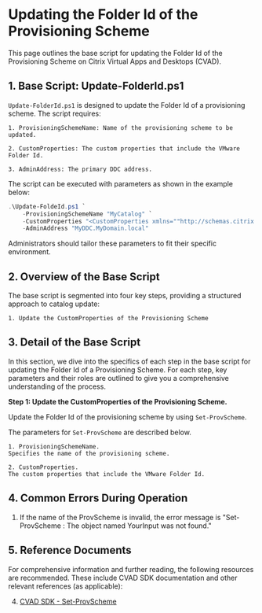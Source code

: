 # Updating the Folder Id of the Provisioning Scheme

This page outlines the base script for updating the Folder Id of the Provisioning Scheme on Citrix Virtual Apps and Desktops (CVAD).



## 1. Base Script: Update-FolderId.ps1

`Update-FolderId.ps1` is designed to update the Folder Id of a provisioning scheme. The script requires:

    1. ProvisioningSchemeName: Name of the provisioning scheme to be updated.
    
    2. CustomProperties: The custom properties that include the VMware Folder Id.
    
    3. AdminAddress: The primary DDC address.
    
The script can be executed with parameters as shown in the example below:

```powershell
.\Update-FoldeId.ps1 `
    -ProvisioningSchemeName "MyCatalog" `
    -CustomProperties "<CustomProperties xmlns=""http://schemas.citrix.com/2014/xd/machinecreation"" xmlns:xsi=""http://www.w3.org/2001/XMLSchema-instance""><Property xsi:type=""StringProperty"" Name=""FolderId"" Value=""group-v000"" /></CustomProperties>" `
    -AdminAddress "MyDDC.MyDomain.local"
```

Administrators should tailor these parameters to fit their specific environment.



## 2. Overview of the Base Script

The base script is segmented into four key steps, providing a structured approach to catalog update:

    1. Update the CustomProperties of the Provisioning Scheme
    
## 3. Detail of the Base Script

In this section, we dive into the specifics of each step in the base script for updating the Folder Id of a Provisioning Scheme. For each step, key parameters and their roles are outlined to give you a comprehensive understanding of the process.


**Step 1: Update the CustomProperties of the Provisioning Scheme.**

Update the Folder Id of the provisioning scheme by using ```Set-ProvScheme```.

The parameters for ```Set-ProvScheme``` are described below.

    1. ProvisioningSchemeName.
    Specifies the name of the provisioning scheme.	

    2. CustomProperties.
    The custom properties that include the VMware Folder Id.


## 4. Common Errors During Operation

1. If the name of the ProvScheme is invalid, the error message is "Set-ProvScheme : The object named YourInput was not found."



## 5. Reference Documents

For comprehensive information and further reading, the following resources are recommended. These include CVAD SDK documentation and other relevant references (as applicable):

4. [CVAD SDK - Set-ProvScheme](https://developer-docs.citrix.com/en-us/citrix-virtual-apps-desktops-sdk/current-release/MachineCreation/Set-ProvScheme.html)
